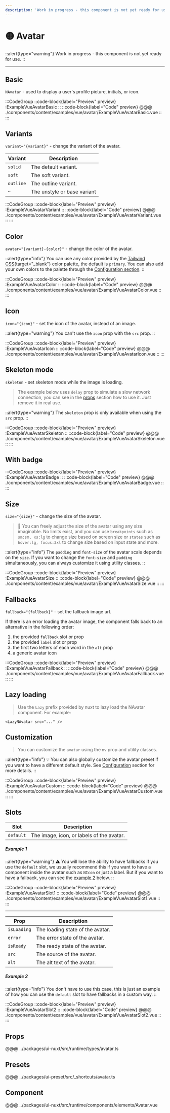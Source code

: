 ```yaml
---
description: 'Work in progress - this component is not yet ready for use.'
---
```


# 🟡 Avatar

::alert{type="warning"}
Work in progress - this component is not yet ready for use.
::

---

## Basic

`NAvatar` - used to display a user's profile picture, initials, or icon.

:::CodeGroup
::code-block{label="Preview" preview}
  :ExampleVueAvatarBasic
::
::code-block{label="Code" preview}
@@@ ./components/content/examples/vue/avatar/ExampleVueAvatarBasic.vue
::
:::

## Variants

`variant="{variant}"` - change the variant of the avatar.

| Variant   | Description                 |
| --------- | --------------------------- |
| `solid`   | The default variant.        |
| `soft`    | The soft variant.           |
| `outline` | The outline variant.        |
| `~`       | The unstyle or base variant |

:::CodeGroup
::code-block{label="Preview" preview}
  :ExampleVueAvatarVariant
::
::code-block{label="Code" preview}
@@@ ./components/content/examples/vue/avatar/ExampleVueAvatarVariant.vue
::
:::

## Color

`avatar="{variant}-{color}"` - change the color of the avatar.

::alert{type="info"}
You can use any color provided by the [Tailwind CSS](https://tailwindcss.com/docs/customizing-colors){target="_blank"} color palette, the default is `primary`. You can also add your own colors to the palette through the [Configuration section](/guide/getting-started/configuration).
::

:::CodeGroup
::code-block{label="Preview" preview}
  :ExampleVueAvatarColor
::
::code-block{label="Code" preview}
@@@ ./components/content/examples/vue/avatar/ExampleVueAvatarColor.vue
::
:::

## Icon

`icon="{icon}"` - set the icon of the avatar, instead of an image.

::alert{type="warning"}
You can't use the `icon` prop with the `src` prop.
::

:::CodeGroup
::code-block{label="Preview" preview}
  :ExampleVueAvatarIcon
::
::code-block{label="Code" preview}
@@@ ./components/content/examples/vue/avatar/ExampleVueAvatarIcon.vue
::
:::

## Skeleton mode

`skeleton` - set skeleton mode while the image is loading.

> The example below uses `delay` prop to simulate a slow network connection, you can see in the [props](#props) section how to use it. Just remove it in real use.

::alert{type="warning"}
The `skeleton` prop is only available when using the `src` prop.
::

:::CodeGroup
::code-block{label="Preview" preview}
  :ExampleVueAvatarSkeleton
::
::code-block{label="Code" preview}
@@@ ./components/content/examples/vue/avatar/ExampleVueAvatarSkeleton.vue
::
:::

## With badge

:::CodeGroup
::code-block{label="Preview" preview}
  :ExampleVueAvatarBadge
::
::code-block{label="Code" preview}
@@@ ./components/content/examples/vue/avatar/ExampleVueAvatarBadge.vue
::
:::

## Size

`size="{size}"` - change the size of the avatar.

> 🚀 You can freely adjust the size of the avatar using any size imaginable. No limits exist, and you can use `breakpoints` such as `sm:sm, xs:lg` to change size based on screen size or `states` such as `hover:lg, focus:3xl` to change size based on input state and more.

::alert{type="info"}
The `padding` and `font-size` of the avatar scale depends on the `size`. If you want to change the `font-size` and `padding` simultaneously, you can always customize it using utility classes.
::

:::CodeGroup
::code-block{label="Preview" preview}
  :ExampleVueAvatarSize
::
::code-block{label="Code" preview}
@@@ ./components/content/examples/vue/avatar/ExampleVueAvatarSize.vue
::
:::

## Fallbacks

`fallback="{fallback}"` - set the fallback image url.

If there is an error loading the avatar image, the component falls back to an alternative in the following order:

1. the provided `fallback` slot or prop
2. the provided `label` slot or prop
3. the first two letters of each word in the `alt` prop
4. a generic avatar icon

:::CodeGroup
::code-block{label="Preview" preview}
  :ExampleVueAvatarFallback
::
::code-block{label="Code" preview}
@@@ ./components/content/examples/vue/avatar/ExampleVueAvatarFallback.vue
::
:::

## Lazy loading

> Use the `Lazy` prefix provided by nuxt to lazy load the NAvatar component. For example:

`<LazyNAvatar src="..." />`

## Customization

> You can customize the `avatar` using the `nv` prop and utility classes.

::alert{type="info"}
💡 You can also globally customize the avatar preset if you want to have a different default style. See [Configuration](/guide/getting-started/configuration) section for more details.
::

:::CodeGroup
::code-block{label="Preview" preview}
 :ExampleVueAvatarCustom
::
::code-block{label="Code" preview}
@@@ ./components/content/examples/vue/avatar/ExampleVueAvatarCustom.vue
::
:::

## Slots

| Slot      | Description                               |
| --------- | ----------------------------------------- |
| `default` | The image, icon, or labels of the avatar. |

##### Example 1

::alert{type="warning"}
⚠️ You will lose the ability to have fallbacks if you use the `default` slot, we usually recommend this if you want to have a component inside the avatar such as `NIcon` or just a label. But if you want to have a fallback, you can see the [example 2](#example-2) below.
::

:::CodeGroup
::code-block{label="Preview" preview}
 :ExampleVueAvatarSlot1
::
::code-block{label="Code" preview}
@@@ ./components/content/examples/vue/avatar/ExampleVueAvatarSlot1.vue
::
:::

---

| Prop        | Description                      |
| ----------- | -------------------------------- |
| `isLoading` | The loading state of the avatar. |
| `error`     | The error state of the avatar.   |
| `isReady`   | The ready state of the avatar.   |
| `src`       | The source of the avatar.        |
| `alt`       | The alt text of the avatar.      |

##### Example 2

::alert{type="info"}
You don't have to use this case, this is just an example of how you can use the `default` slot to have fallbacks in a custom way.
::

:::CodeGroup
::code-block{label="Preview" preview}
 :ExampleVueAvatarSlot2
::
::code-block{label="Code" preview}
@@@ ./components/content/examples/vue/avatar/ExampleVueAvatarSlot2.vue
::
:::

## Props
@@@ ../packages/ui-nuxt/src/runtime/types/avatar.ts

## Presets
@@@ ../packages/ui-preset/src/_shortcuts/avatar.ts

## Component
@@@ ../packages/ui-nuxt/src/runtime/components/elements/Avatar.vue
